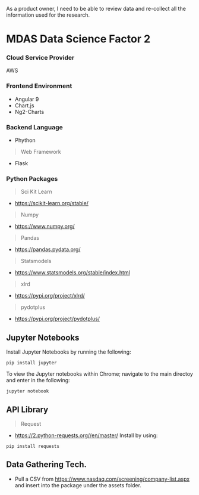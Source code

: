As a product owner, I need to be able to review data and re-collect all the
information used for the research.

# MDAS Data Science Factor 2

### Cloud Service Provider
AWS

### Frontend Environment
- Angular 9
- Chart.js
- Ng2-Charts

### Backend Language
- Phython

> Web Framework
- Flask

### Python Packages
> Sci Kit Learn
- https://scikit-learn.org/stable/
> Numpy
- https://www.numpy.org/
> Pandas
- https://pandas.pydata.org/
> Statsmodels
- https://www.statsmodels.org/stable/index.html
> xlrd
- https://pypi.org/project/xlrd/
> pydotplus
- https://pypi.org/project/pydotplus/

## Jupyter Notebooks
Install Jupyter Notebooks by running the following:
```
pip install jupyter 
```

To view the Jupyter notebooks within Chrome; navigate to the main directoy and enter in the following:
```
jupyter notebook
```
## API Library
> Request
- https://2.python-requests.org//en/master/
Install by using:
```
pip install requests
```

## Data Gathering Tech. 
- Pull a CSV from https://www.nasdaq.com/screening/company-list.aspx and insert into the package under the assets folder. 


